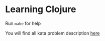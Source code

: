 # Learning Clojure

Run `make` for help

You will find all kata problem description [here](https://codingdojo.org/kata/)
